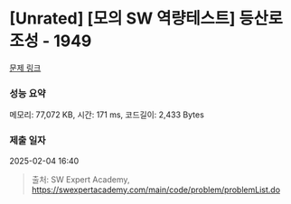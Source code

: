 # [Unrated] [모의 SW 역량테스트] 등산로 조성 - 1949 

[문제 링크](https://swexpertacademy.com/main/code/problem/problemDetail.do?contestProbId=AV5PoOKKAPIDFAUq) 

### 성능 요약

메모리: 77,072 KB, 시간: 171 ms, 코드길이: 2,433 Bytes

### 제출 일자

2025-02-04 16:40



> 출처: SW Expert Academy, https://swexpertacademy.com/main/code/problem/problemList.do